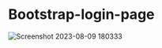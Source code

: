 # Bootstrap-login-page

![Screenshot 2023-08-09 180333](https://github.com/Nishantsharma1243/Bootstrap-login-page/assets/135991298/98869e49-258d-4364-96d0-52f8b5e0b467)
